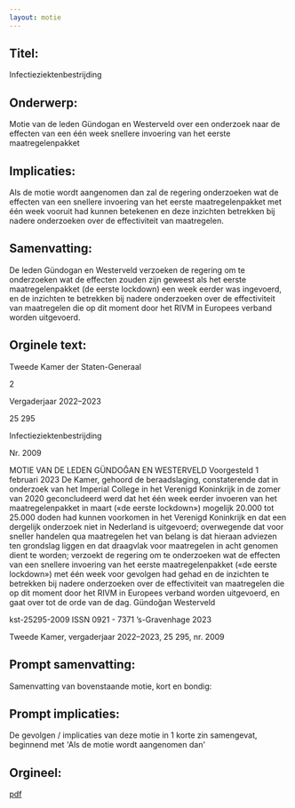 ```yaml
---
layout: motie
---
```

## Titel:
Infectieziektenbestrijding
## Onderwerp:
Motie van de leden Gündogan en Westerveld over een onderzoek naar de effecten van een één week snellere invoering van het eerste maatregelenpakket
## Implicaties:

Als de motie wordt aangenomen dan zal de regering onderzoeken wat de effecten van een snellere invoering van het eerste maatregelenpakket met één week vooruit had kunnen betekenen en deze inzichten betrekken bij nadere onderzoeken over de effectiviteit van maatregelen.
## Samenvatting:

De leden Gündogan en Westerveld verzoeken de regering om te onderzoeken wat de effecten zouden zijn geweest als het eerste maatregelenpakket (de eerste lockdown) een week eerder was ingevoerd, en de inzichten te betrekken bij nadere onderzoeken over de effectiviteit van maatregelen die op dit moment door het RIVM in Europees verband worden uitgevoerd.
## Orginele text:


Tweede Kamer der Staten-Generaal

2

Vergaderjaar 2022–2023

25 295

Infectieziektenbestrijding

Nr. 2009

MOTIE VAN DE LEDEN GÜNDOĞAN EN WESTERVELD
Voorgesteld 1 februari 2023
De Kamer,
gehoord de beraadslaging,
constaterende dat in onderzoek van het Imperial College in het Verenigd
Koninkrijk in de zomer van 2020 geconcludeerd werd dat het één week
eerder invoeren van het maatregelenpakket in maart («de eerste
lockdown») mogelijk 20.000 tot 25.000 doden had kunnen voorkomen in
het Verenigd Koninkrijk en dat een dergelijk onderzoek niet in Nederland
is uitgevoerd;
overwegende dat voor sneller handelen qua maatregelen het van belang
is dat hieraan adviezen ten grondslag liggen en dat draagvlak voor
maatregelen in acht genomen dient te worden;
verzoekt de regering om te onderzoeken wat de effecten van een snellere
invoering van het eerste maatregelenpakket («de eerste lockdown») met
één week voor gevolgen had gehad en de inzichten te betrekken bij
nadere onderzoeken over de effectiviteit van maatregelen die op dit
moment door het RIVM in Europees verband worden uitgevoerd,
en gaat over tot de orde van de dag.
Gündoğan
Westerveld

kst-25295-2009
ISSN 0921 - 7371
’s-Gravenhage 2023

Tweede Kamer, vergaderjaar 2022–2023, 25 295, nr. 2009


## Prompt samenvatting:
Samenvatting van bovenstaande motie, kort en bondig:


## Prompt implicaties:
De gevolgen / implicaties van deze motie in 1 korte zin samengevat, beginnend met 'Als de motie wordt aangenomen dan' 

## Orgineel:
[pdf](https://gegevensmagazijn.tweedekamer.nl/OData/v4/2.0/Document(1c133eca-316e-4f93-b5ec-ffecfb7b31e0)/resource)
